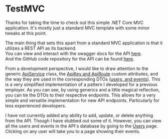 # TestMVC
Thanks for taking the time to check out this simple .NET Core MVC application.
It's mostly just a standard MVC template with some minor tweaks at this point.<br />

 The main thing that sets this apart from a standard MVC application is that it utilizes a REST API as its backend.<br />
 You can view and interact with the swagger docs for the API <a href="https://swcoretestapi.azurewebsites.net/swagger/index.html">here</a>.<br />
 And the GitHub code repository for the API can be found <a href="https://github.com/MyPiTech/DotNetCoreTestApi">here</a>.<br />

 From a development perspective, I would like to draw attention to the generic 
 <a href="https://github.com/MyPiTech/TestMVC/blob/master/TestMVC/Services/ApiService.cs">ApiService</a> class, 
 the <a href="https://github.com/MyPiTech/TestMVC/tree/master/TestMVC/Attributes">ApiKey and ApiRoute</a> custom attributes,
 and the way they are used in the corresponding DTOs (<a href="https://github.com/MyPiTech/TestMVC/tree/master/TestMVC/Dtos">users, and events</a>). 
 This is a very simplified implementation of a pattern I developed for a previous employer. 
 As you can see, by using generics and a little magical reflection, you can tie the DTOs to their respective endpoints. 
 This allows for a very simple and versatile implementation for new API endpoints. 
 Particularly for less experienced developers.<br />

 I have not currently added any ability to add, update, or delete anything from the API. 
 Though I have stubbed out some of it. 
 However, you can view all the users and events in the API's database by going to the <a href="https://mssimpletestmvc.azurewebsites.net/Users">Users</a> page. 
 Clicking on any user will take you to a page showing their events.<br />

